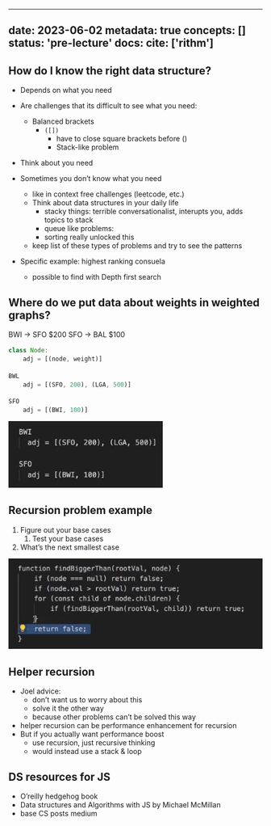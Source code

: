 
---
date: 2023-06-02
metadata: true
concepts: []
status: 'pre-lecture'
docs: 
cite: ['rithm']
---

## How do I know the right data structure?

- Depends on what you need

- Are challenges that its difficult to see what you need:
	- Balanced brackets
		- `([])`
			- have to close square brackets before ()
			- Stack-like problem
- Think about you need
- Sometimes you don’t know what you need
	- like in context free challenges (leetcode, etc.)
	- Think about data structures in your daily life
		- stacky things: terrible conversationalist, interupts you, adds topics to stack
		- queue like problems:
		- sorting really unlocked this
	- keep list of these types of problems and try to see the patterns

- Specific example: highest ranking consuela
	- possible to find with Depth first search


## Where do we put data about weights in weighted graphs?

BWI → SFO $200
SFO → BAL $100

```js
class Node:
	adj = [(node, weight)]

BWL
	adj = [(SFO, 200), (LGA, 500)]

SFO
	adj = [(BWI, 100)]
```

![](../assets/image/dsa-study-hall-1685744467298.jpeg)


## Recursion problem example

1. Figure out your base cases
	1. Test your base cases
2. What’s the next smallest case

![](../assets/image/dsa-study-hall-1685745138478.jpeg)

## Helper recursion

- Joel advice:
	- don’t want us to worry about this
	- solve it the other way
	- because other problems can’t be solved this way
- helper recursion can be performance enhancement for recursion
- But if you actually want performance boost
	- use recursion, just recursive thinking
	- would instead use a stack & loop

## DS resources for JS

- O’reilly hedgehog book
- Data structures and Algorithms with JS by Michael McMillan
- base CS posts medium

